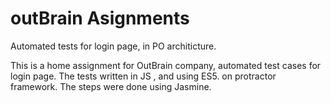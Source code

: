 # outBrain Asignments
Automated tests for login page, in PO architicture. 

This is a home assignment for OutBrain company, automated test cases for login page. 
The tests written in JS , and using ES5. on protractor framework. The steps were done using Jasmine. 



